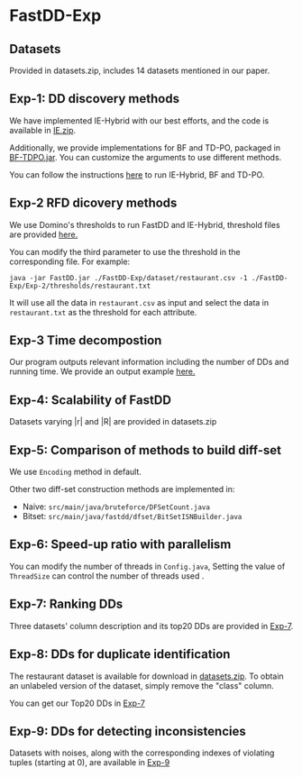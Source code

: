 # FastDD-Exp

## Datasets

Provided in datasets.zip, includes 14 datasets mentioned in our paper.

## Exp-1: DD discovery methods

We have implemented IE-Hybrid with our best efforts, and the code is available in [IE.zip](https://github.com/TristonK/FastDD-Exp/blob/main/Exp-1/IE.zip).

Additionally, we provide implementations for BF and TD-PO, packaged in [BF-TDPO.jar](https://github.com/TristonK/FastDD-Exp/blob/main/Exp-1/BF-TDPo.jar). You can customize the arguments to use different methods.

You can follow the instructions [here](https://github.com/TristonK/FastDD-Exp/tree/main/Exp-1) to run IE-Hybrid, BF and TD-PO.

## Exp-2 RFD dicovery methods

We use Domino's thresholds to run FastDD and IE-Hybrid, threshold files are provided [here.](https://github.com/TristonK/FastDD-Exp/tree/main/Exp-2)


You can modify the third parameter to use the threshold in the corresponding file. For example:
```shell
java -jar FastDD.jar ./FastDD-Exp/dataset/restaurant.csv -1 ./FastDD-Exp/Exp-2/thresholds/restaurant.txt
```
It will use all the data in `restaurant.csv` as input and select the data in `restaurant.txt` as the threshold for each attribute.

## Exp-3 Time decompostion

Our program outputs relevant information including the number of DDs and running time. We provide an output example [here.](https://github.com/TristonK/FastDD-Exp/tree/main/Exp-3)

## Exp-4: Scalability of FastDD

Datasets varying |r| and |R| are provided in datasets.zip

## Exp-5: Comparison of methods to build diff-set

We use `Encoding` method in default.

Other two diff-set construction methods are implemented in:
- Naive: `src/main/java/bruteforce/DFSetCount.java`
- Bitset: `src/main/java/fastdd/dfset/BitSetISNBuilder.java`


## Exp-6: Speed-up ratio with parallelism

You can modify the number of threads in `Config.java`, Setting the value of `ThreadSize` can control the number of threads used .

## Exp-7: Ranking DDs

Three datasets' column description and its top20 DDs are provided in [Exp-7](https://github.com/TristonK/FastDD-Exp/tree/main/Exp-7).

## Exp-8: DDs for duplicate identification

The restaurant dataset is available for download in [datasets.zip](https://github.com/TristonK/FastDD-Exp/blob/main/datasets.zip). To obtain an unlabeled version of the dataset, simply remove the "class" column.

You can get our Top20 DDs in [Exp-7](https://github.com/TristonK/FastDD-Exp/tree/main/Exp-7)

## Exp-9: DDs for detecting inconsistencies

Datasets with noises, along with the corresponding indexes of violating tuples (starting at 0), are available in [Exp-9](https://github.com/TristonK/FastDD-Exp/tree/main/Exp-9)
